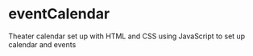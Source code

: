 # eventCalendar
Theater calendar set up with HTML and CSS using JavaScript to set up calendar and events
